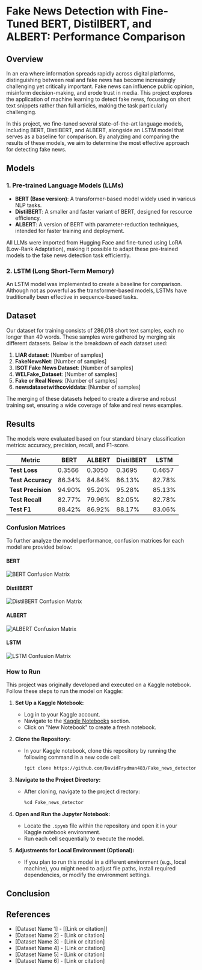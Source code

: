 # Fake News Detection with Fine-Tuned BERT, DistilBERT, and ALBERT: Performance Comparison

## Overview

In an era where information spreads rapidly across digital platforms, distinguishing between real and fake news has become increasingly challenging yet critically important. Fake news can influence public opinion, misinform decision-making, and erode trust in media. This project explores the application of machine learning to detect fake news, focusing on short text snippets rather than full articles, making the task particularly challenging.

In this project, we fine-tuned several state-of-the-art language models, including BERT, DistilBERT, and ALBERT, alongside an LSTM model that serves as a baseline for comparison. By analyzing and comparing the results of these models, we aim to determine the most effective approach for detecting fake news.

## Models

### 1. Pre-trained Language Models (LLMs)
- **BERT (Base version)**: A transformer-based model widely used in various NLP tasks.
- **DistilBERT**: A smaller and faster variant of BERT, designed for resource efficiency.
- **ALBERT**: A version of BERT with parameter-reduction techniques, intended for faster training and deployment.

All LLMs were imported from Hugging Face and fine-tuned using LoRA (Low-Rank Adaptation), making it possible to adapt these pre-trained models to the fake news detection task efficiently.

### 2. LSTM (Long Short-Term Memory)
An LSTM model was implemented to create a baseline for comparison. Although not as powerful as the transformer-based models, LSTMs have traditionally been effective in sequence-based tasks.

## Dataset

Our dataset for training consists of 286,018 short text samples, each no longer than 40 words. These samples were gathered by merging six different datasets. Below is the breakdown of each dataset used:

1. **LIAR dataset**: [Number of samples]
2. **FakeNewsNet**: [Number of samples]
3. **ISOT Fake News Dataset**: [Number of samples]
4. **WELFake_Dataset**: [Number of samples]
5. **Fake or Real News**: [Number of samples]
6. **newsdatasetwithcoviddata**: [Number of samples]

The merging of these datasets helped to create a diverse and robust training set, ensuring a wide coverage of fake and real news examples.

## Results

The models were evaluated based on four standard binary classification metrics: accuracy, precision, recall, and F1-score. 

| Metric            | BERT      | ALBERT    | DistilBERT | LSTM      |
|-------------------|-----------|-----------|------------|-----------|
| **Test Loss**     | 0.3566    | 0.3050    | 0.3695     | 0.4657    |
| **Test Accuracy** | 86.34%    | 84.84%    | 86.13%     | 82.78%    |
| **Test Precision**| 94.90%    | 95.20%    | 95.28%     | 85.13%    |
| **Test Recall**   | 82.77%    | 79.96%    | 82.05%     | 82.78%    |
| **Test F1**       | 88.42%    | 86.92%    | 88.17%     | 83.06%    |

### Confusion Matrices

To further analyze the model performance, confusion matrices for each model are provided below:

#### BERT
![BERT Confusion Matrix](path/to/bert_confusion_matrix.png)

#### DistilBERT
![DistilBERT Confusion Matrix](path/to/distilbert_confusion_matrix.png)

#### ALBERT
![ALBERT Confusion Matrix](path/to/albert_confusion_matrix.png)

#### LSTM
![LSTM Confusion Matrix](path/to/lstm_confusion_matrix.png)

### How to Run

This project was originally developed and executed on a Kaggle notebook. Follow these steps to run the model on Kaggle:

1. **Set Up a Kaggle Notebook:**
   - Log in to your Kaggle account.
   - Navigate to the [Kaggle Notebooks](https://www.kaggle.com/notebooks) section.
   - Click on "New Notebook" to create a fresh notebook.

2. **Clone the Repository:**
   - In your Kaggle notebook, clone this repository by running the following command in a new code cell:
     ```bash
     !git clone https://github.com/DavidFrydman483/Fake_news_detector.git
     ```

3. **Navigate to the Project Directory:**
   - After cloning, navigate to the project directory:
     ```bash
     %cd Fake_news_detector
     ```

4. **Open and Run the Jupyter Notebook:**
   - Locate the `.ipynb` file within the repository and open it in your Kaggle notebook environment.
   - Run each cell sequentially to execute the model.

5. **Adjustments for Local Environment (Optional):**
   - If you plan to run this model in a different environment (e.g., local machine), you might need to adjust file paths, install required dependencies, or modify the environment settings.




## Conclusion


## References
- [Dataset Name 1] - [[Link or citation]]
- [Dataset Name 2] - [Link or citation]
- [Dataset Name 3] - [Link or citation]
- [Dataset Name 4] - [Link or citation]
- [Dataset Name 5] - [Link or citation]
- [Dataset Name 6] - [Link or citation]
